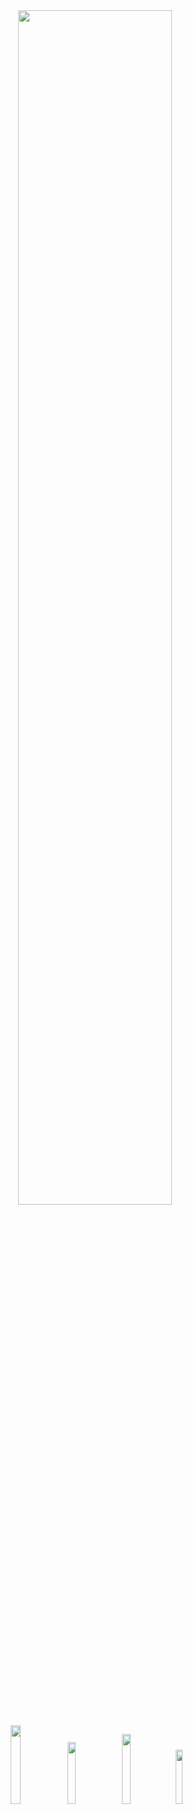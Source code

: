  <div align="center" >
 <a href="https://discord.com/users/406416295349714944" title="Discord Profile"><img width="70%" src="https://lanyard-profile-readme.vercel.app/api/406416295349714944?&borderRadius=10px">
</div>
 
  <p align="center">
 <a href="https://discord.gg/SxWKF4HsSY" target"blank_"><img width="18%" src="https://img.shields.io/badge/Discord%20-191717.svg?&style=for-the-badge&logo=discord&logoColor=ff0080"></a>
  <a href="https://github.com/RXBUNYO" target"blank_"><img width="16%" src="https://img.shields.io/badge/GitHub%20-191717.svg?&style=for-the-badge&logo=github&logoColor=ff0080"></a>
  <a href="https://open.spotify.com/user/ascibunyo61?si=3fc6162d7bc54b2e" target"blank_"><img width="17%" src="https://img.shields.io/badge/Spotify%20-191717.svg?&style=for-the-badge&logo=spotify&logoColor=ff0080"></a>
 <a href="https://steamcommunity.com/id/rxbunyo" target"blank_"><img width="15%" src="https://img.shields.io/badge/steam%20-191717.svg?&style=for-the-badge&logo=steam&logoColor=ff0080"></a>

